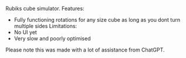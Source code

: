 Rubiks cube simulator.
Features:
- Fully functioning rotations for any size cube as long as you dont turn multiple sides
Limitations:
- No UI yet
- Very slow and poorly optimised

Please note this was made with a lot of assistance from ChatGPT.
